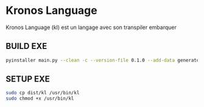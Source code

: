 # Kronos Language

Kronos Language (kl) est un langage avec son transpiler embarquer


## BUILD EXE
```bash
pyinstaller main.py --clean -c --version-file 0.1.0 --add-data generator:generator --add-data kl:kl -n kl --noconfirm -F --log-level ERROR
```

## SETUP EXE
```bash
sudo cp dist/kl /usr/bin/kl
sudo chmod +x /usr/bin/kl
```